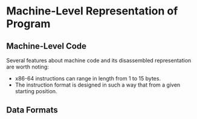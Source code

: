 # Machine-Level Representation of Program

## Machine-Level Code

Several features about machine code and its disassembled representation are worth noting:

- x86-64 instructions can range in length from 1 to 15 bytes.
- The instruction format is designed in such a way that from a given starting position.

## Data Formats

